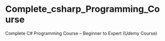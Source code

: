 # Complete_csharp_Programming_Course
Complete C# Programming Course – Beginner to Expert (Udemy Course)
